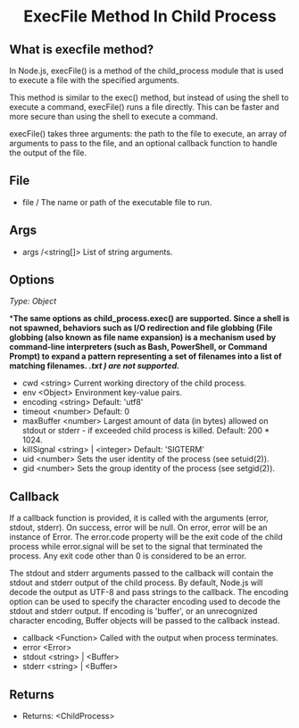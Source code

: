 <h1 align=center>ExecFile Method In Child Process</h1>

## What is execfile method?
In Node.js, execFile() is a method of the child_process module that is used to execute a file with the specified arguments.

This method is similar to the exec() method, but instead of using the shell to execute a command, execFile() runs a file directly. This can be faster and more secure than using the shell to execute a command.

execFile() takes three arguments: the path to the file to execute, an array of arguments to pass to the file, and an optional callback function to handle the output of the file.

## File
- file /<string> The name or path of the executable file to run.
## Args
- args /<string[]> List of string arguments.
## Options 
<em>Type: Object</em>

***The same options as child_process.exec() are supported. Since a shell is not spawned, behaviors such as I/O redirection and file globbing (File globbing (also known as file name expansion) is a mechanism used by command-line interpreters (such as Bash, PowerShell, or Command Prompt) to expand a pattern representing a set of filenames into a list of matching filenames. *.txt ) are not supported.***

- cwd \<string> Current working directory of the child process.
- env \<Object> Environment key-value pairs.
- encoding \<string> Default: 'utf8'
- timeout \<number> Default: 0
- maxBuffer \<number> Largest amount of data (in bytes) allowed on stdout or stderr - if exceeded child process is killed. Default: 200 * 1024.
- killSignal \<string> | \<integer> Default: 'SIGTERM'
- uid \<number> Sets the user identity of the process (see setuid(2)).
- gid \<number> Sets the group identity of the process (see setgid(2)).

## Callback 
If a callback function is provided, it is called with the arguments (error, stdout, stderr). On success, error will be null. On error, error will be an instance of Error. The error.code property will be the exit code of the child process while error.signal will be set to the signal that terminated the process. Any exit code other than 0 is considered to be an error.

The stdout and stderr arguments passed to the callback will contain the stdout and stderr output of the child process. By default, Node.js will decode the output as UTF-8 and pass strings to the callback. The encoding option can be used to specify the character encoding used to decode the stdout and stderr output. If encoding is 'buffer', or an unrecognized character encoding, Buffer objects will be passed to the callback instead.

- callback \<Function> Called with the output when process terminates.
- error \<Error>
- stdout \<string> | \<Buffer>
- stderr \<string> | \<Buffer>
## Returns
- Returns: \<ChildProcess>